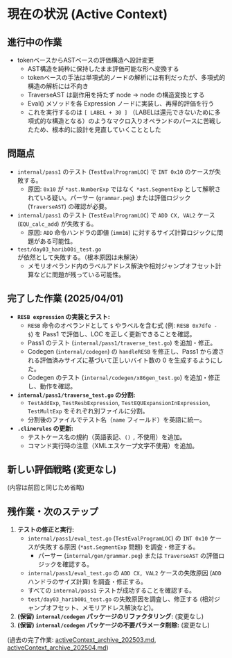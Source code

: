 # 現在の状況 (Active Context)

## 進行中の作業

- tokenベースからASTベースの評価構造へ設計変更
    - AST構造を純粋に保持したまま評価可能な形へ変換する
    - tokenベースの手法は単項式的ノードの解析には有利だったが、多項式的構造の解析には不向き
    - TraverseAST は副作用を持たず node -> node の構造変換とする
    - Eval() メソッドを各 Expression ノードに実装し、再帰的評価を行う
    - これを実行するのは `[ LABEL + 30 ]` （LABELは還元できないために多項式的な構造となる）のようなマクロ入りオペランドのパースに苦戦したため、根本的に設計を見直していくこととした

## 問題点

- `internal/pass1` のテスト (`TestEvalProgramLOC`) で `INT 0x10` のケースが失敗する。
    - 原因: `0x10` が `*ast.NumberExp` ではなく `*ast.SegmentExp` として解釈されている疑い。パーサー (`grammar.peg`) または評価ロジック (`TraverseAST`) の確認が必要。
- `internal/pass1` のテスト (`TestEvalProgramLOC`) で `ADD CX, VAL2` ケース (`EQU_calc_add`) が失敗する。
    - 原因: `ADD` 命令ハンドラの即値 (`imm16`) に対するサイズ計算ロジックに問題がある可能性。
- `test/day03_harib00i_test.go` が依然として失敗する。（根本原因は未解決）
    - メモリオペランド内のラベルアドレス解決や相対ジャンプオフセット計算などに問題が残っている可能性。

## 完了した作業 (2025/04/01)

- **`RESB expression` の実装とテスト:**
    - `RESB` 命令のオペランドとして `$` やラベルを含む式 (例: `RESB 0x7dfe - $`) を Pass1 で評価し、LOC を正しく更新できることを確認。
    - Pass1 のテスト (`internal/pass1/traverse_test.go`) を追加・修正。
    - Codegen (`internal/codegen`) の `handleRESB` を修正し、Pass1 から渡される評価済みサイズに基づいて正しいバイト数の 0 を生成するようにした。
    - Codegen のテスト (`internal/codegen/x86gen_test.go`) を追加・修正し、動作を確認。
- **`internal/pass1/traverse_test.go` の分割:**
    - `TestAddExp`, `TestResbExpression`, `TestEQUExpansionInExpression`, `TestMultExp` をそれぞれ別ファイルに分割。
    - 分割後のファイルでテスト名（`name` フィールド）を英語に統一。
- **`.clinerules` の更新:**
    - テストケース名の規約（英語表記、`()` `,` 不使用）を追加。
    - コマンド実行時の注意（XMLエスケープ文字不使用）を追加。

## 新しい評価戦略 (変更なし)
(内容は前回と同じため省略)

## 残作業・次のステップ

1.  **テストの修正と実行:**
    *   `internal/pass1/eval_test.go` (`TestEvalProgramLOC`) の `INT 0x10` ケースが失敗する原因 (`*ast.SegmentExp` 問題) を調査・修正する。
        *   パーサー (`internal/gen/grammar.peg`) または `TraverseAST` の評価ロジックを確認する。
    *   `internal/pass1/eval_test.go` の `ADD CX, VAL2` ケースの失敗原因 (`ADD` ハンドラのサイズ計算) を調査・修正する。
    *   すべての `internal/pass1` テストが成功することを確認する。
    *   `test/day03_harib00i_test.go` の失敗原因を調査し、修正する (相対ジャンプオフセット、メモリアドレス解決など)。
2.  **(保留) `internal/codegen` パッケージのリファクタリング:** (変更なし)
3.  **(保留) `internal/codegen` パッケージの不要パラメータ削除:** (変更なし)

(過去の完了作業: [activeContext_archive_202503.md](../archives/activeContext_archive_202503.md), [activeContext_archive_202504.md](../archives/activeContext_archive_202504.md))
